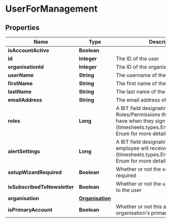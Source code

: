 

# UserForManagement

## Properties

Name | Type | Description | Notes
------------ | ------------- | ------------- | -------------
**isAccountActive** | **Boolean** |  |  [optional]
**id** | **Integer** | The ID of the user |  [optional]
**organisationId** | **Integer** | The ID of the organisation |  [optional]
**userName** | **String** | The username of the user |  [optional]
**firstName** | **String** | The first name of the user |  [optional]
**lastName** | **String** | The last name of the user |  [optional]
**emailAddress** | **String** | The email address of the user |  [optional]
**roles** | **Long** | A BIT field designating which Roles/Permissions the employee will have when they sign in.  See the {timesheets.types.Enums.UserRoles} Enum for more details |  [optional]
**alertSettings** | **Long** | A BIT field designating which Alerts the employee will receive.  See the {timesheets.types.Enums.AlertSettings} Enum for more details |  [optional]
**setupWizardRequired** | **Boolean** | Whether or not the setup wizard is required |  [optional]
**isSubscribedToNewsletter** | **Boolean** | Whether or not the user is subscribed to the user |  [optional]
**organisation** | [**Organisation**](Organisation.md) |  |  [optional]
**isPrimaryAccount** | **Boolean** | Whether or not this account is the organisation&#39;s primary account. |  [optional]



